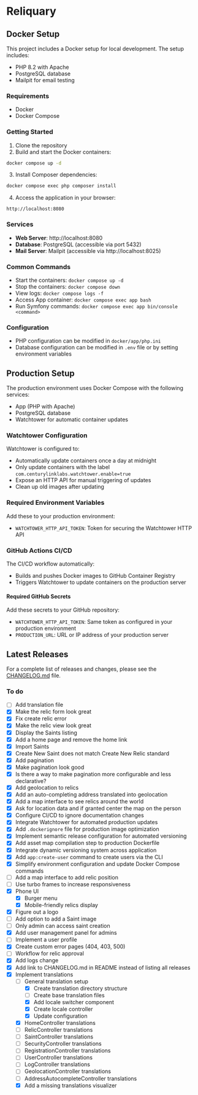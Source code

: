 # Reliquary

## Docker Setup

This project includes a Docker setup for local development. The setup includes:

- PHP 8.2 with Apache
- PostgreSQL database
- Mailpit for email testing

### Requirements

- Docker
- Docker Compose

### Getting Started

1. Clone the repository
2. Build and start the Docker containers:

```bash
docker compose up -d
```

3. Install Composer dependencies:

```bash
docker compose exec php composer install
```

4. Access the application in your browser:

```
http://localhost:8080
```

### Services

- **Web Server**: http://localhost:8080
- **Database**: PostgreSQL (accessible via port 5432)
- **Mail Server**: Mailpit (accessible via http://localhost:8025)

### Common Commands

- Start the containers: `docker compose up -d`
- Stop the containers: `docker compose down`
- View logs: `docker compose logs -f`
- Access App container: `docker compose exec app bash`
- Run Symfony commands: `docker compose exec app bin/console <command>`

### Configuration

- PHP configuration can be modified in `docker/app/php.ini`
- Database configuration can be modified in `.env` file or by setting environment variables

## Production Setup

The production environment uses Docker Compose with the following services:
- App (PHP with Apache)
- PostgreSQL database
- Watchtower for automatic container updates

### Watchtower Configuration

Watchtower is configured to:
- Automatically update containers once a day at midnight
- Only update containers with the label `com.centurylinklabs.watchtower.enable=true`
- Expose an HTTP API for manual triggering of updates
- Clean up old images after updating

### Required Environment Variables

Add these to your production environment:
- `WATCHTOWER_HTTP_API_TOKEN`: Token for securing the Watchtower HTTP API

### GitHub Actions CI/CD

The CI/CD workflow automatically:
- Builds and pushes Docker images to GitHub Container Registry
- Triggers Watchtower to update containers on the production server

#### Required GitHub Secrets

Add these secrets to your GitHub repository:
- `WATCHTOWER_HTTP_API_TOKEN`: Same token as configured in your production environment
- `PRODUCTION_URL`: URL or IP address of your production server

## Latest Releases

For a complete list of releases and changes, please see the [CHANGELOG.md](CHANGELOG.md) file.


### To do
* [ ] Add translation file
* [x] Make the relic form look great
* [x] Fix create relic error
* [x] Make the relic view look great
* [x] Display the Saints listing
* [x] Add a home page and remove the home link
* [x] Import Saints
* [x] Create New Saint does not match Create New Relic standard
* [x] Add pagination
* [x] Make pagination look good
* [x] Is there a way to make pagination more configurable and less declarative?
* [x] Add geolocation to relics
* [x] Add an auto-completing address translated into geolocation
* [x] Add a map interface to see relics around the world
* [x] Ask for location data and if granted center the map on the person 
* [x] Configure CI/CD to ignore documentation changes
* [x] Integrate Watchtower for automated production updates
* [x] Add `.dockerignore` file for production image optimization
* [x] Implement semantic release configuration for automated versioning
* [x] Add asset map compilation step to production Dockerfile
* [x] Integrate dynamic versioning system across application
* [x] Add `app:create-user` command to create users via the CLI
* [x] Simplify environment configuration and update Docker Compose commands
* [ ] Add a map interface to add relic position
* [ ] Use turbo frames to increase responsiveness
* [x] Phone UI
  * [x] Burger menu
  * [x] Mobile-friendly relics display
* [x] Figure out a logo
* [ ] Add option to add a Saint image
* [ ] Only admin can access saint creation
* [x] Add user management panel for admins
* [ ] Implement a user profile
* [x] Create custom error pages (404, 403, 500)
* [ ] Workflow for relic approval
* [x] Add logs change
* [x] Add link to CHANGELOG.md in README instead of listing all releases
* [x] Implement translations
  * [ ] General translation setup
    * [x] Create translation directory structure
    * [ ] Create base translation files
    * [x] Add locale switcher component
    * [x] Create locale controller
    * [x] Update configuration
  * [x] HomeController translations
  * [ ] RelicController translations
  * [ ] SaintController translations
  * [ ] SecurityController translations
  * [ ] RegistrationController translations
  * [ ] UserController translations
  * [ ] LogController translations
  * [ ] GeolocationController translations
  * [ ] AddressAutocompleteController translations
  * [x] Add a missing translations visualizer